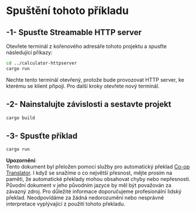 <!--
CO_OP_TRANSLATOR_METADATA:
{
  "original_hash": "aa5122c6d9868b4b566586f27577ca47",
  "translation_date": "2025-08-18T23:43:24+00:00",
  "source_file": "03-GettingStarted/06-http-streaming/solution/rust/calculator-httpclient/README.md",
  "language_code": "cs"
}
-->
# Spuštění tohoto příkladu

## -1- Spusťte Streamable HTTP server

Otevřete terminál z kořenového adresáře tohoto projektu a spusťte následující příkazy:

```bash
cd ../calculator-httpserver
cargo run
```

Nechte tento terminál otevřený, protože bude provozovat HTTP server, ke kterému se klient připojí. Pro další kroky otevřete nový terminál.

## -2- Nainstalujte závislosti a sestavte projekt

```bash
cargo build
```

## -3- Spusťte příklad

```bash
cargo run
```

**Upozornění**:  
Tento dokument byl přeložen pomocí služby pro automatický překlad [Co-op Translator](https://github.com/Azure/co-op-translator). I když se snažíme o co největší přesnost, mějte prosím na paměti, že automatické překlady mohou obsahovat chyby nebo nepřesnosti. Původní dokument v jeho původním jazyce by měl být považován za závazný zdroj. Pro důležité informace doporučujeme profesionální lidský překlad. Neodpovídáme za žádná nedorozumění nebo nesprávné interpretace vyplývající z použití tohoto překladu.